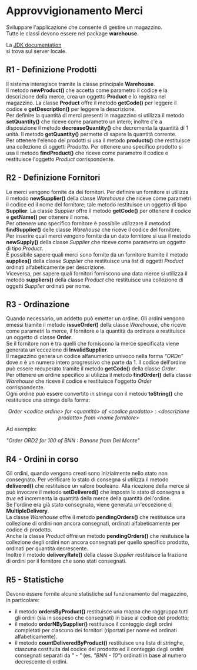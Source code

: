 # Approvvigionamento Merci


Sviluppare l'applicazione che consente di gestire un magazzino.<br>
Tutte le classi devono essere nel package <b>warehouse</b>.<br>

La <a href="http://softeng.polito.it/courses/docs/api/index.html" target="api" target="_blank">JDK documentation</a>  
si trova sul server locale.


## R1 - Definizione Prodotti

Il sistema interagisce tramite la classe principale <b>Warehouse</b>.
<br>
Il metodo <b>newProduct() </b>che accetta come parametro il codice e la descrizione della merce, crea un
oggetto <b>Product</b> e lo registra nel magazzino. La classe <b>Product</b> offre
il metodo <b>getCode()</b> per leggere il codice e <b>getDescription()</b> per leggere la descrizione.
<br>
Per definire la quantit&agrave; di merci presenti in magazzino si utilizza il metodo <b>setQuantity()</b>
che riceve come parametro un intero; inoltre c'&egrave; a disposizione il metodo <b>decreaseQuantity()</b>
che decrementa la quantit&agrave; di 1 unit&agrave;. Il metodo <b>getQuantity()</b> permette di sapere la quantit&agrave; corrente.
<br>
Per ottenere l'elenco dei prodotti si usa il metodo <b>products()</b> che restituisce una collezione di oggetti <i>Prodotto</i>. 
Per ottenere uno specifico prodotto si usa il metodo <b>findProduct()</b> che riceve
come parametro il codice e restituisce l'oggetto <i>Product</i> corrispondente.
<br>



## R2 - Definizione Fornitori

Le merci vengono fornite da dei fornitori. Per definire un fornitore si
utilizza il metodo <b>newSupplier()</b> della classe <i>Warehouse</i> che riceve come parametri il codice ed il nome
del fornitore; tale metodo restituisce un oggetto di tipo <b>Supplier</b>.
La classe <i>Supplier</i> offre il metodo <b>getCode()</b> per ottenere il codice e <b>getName()</b> per ottenere il nome.
<br>
Per ottenere uno specifico fornitore &egrave; possibile utilizzare il metodod <b>findSupplier()</b> delle
classe <i>Warehouse</i> che riceve il codice del fornitore.<br>
Per inserire quali merci vengono fornite da un dato fornitore si usa il metodo <b>newSupply()</b> della 
classe <i>Supplier</i> che
riceve come parametro un oggetto di tipo <i>Product</i>.<br>
&Egrave; possibile sapere quali merci sono fornite da un fornitore tramite il metodo <b>supplies()</b> della classe <i>Supplier</i>
che restituisce una list di oggetti <i>Product</i> ordinati alfabeticamente per descrizione.<br>
Viceversa, per sapere quali fornitori forniscono una data merce si utilizza il metodo <b>suppliers()</b>
della classe <i>Product</i> che restituisce una collezione di oggetti <i>Supplier</i> ordinati per nome.
<br>



## R3 - Ordinazione

Quando necessario, un  addetto pu&ograve; emetter un ordine. 
Gli ordini vengono emessi tramite il metodo <b>issueOrder()</b> della  classe <i>Warehouse</i>, 
che riceve come parametri la merce, il fornitore e la quantit&agrave; da ordinare e restituisce un oggetto di classe <b>Order</b>.
<br>
Se il fornitore non &egrave; tra quelli che forniscono la merce specificata viene generata un'eccezione di <b>InvalidSupplier</b>.
<br>
Il magazzino genera un codice alfanumerico univoco nella forma <i>"ORD<span style="font-style: italic;">n</span>"</i> 
dove <span style="font-style: italic;">n</span> &egrave; un numero intero progressivo che parte da 1.
Il codice dell'ordine pu&ograve; essere recuperato tramite il metodo <b>getCode()</b> della classe <i>Order</i>.
<br>
Per ottenere un ordine specifico si utilizza il metodo <b>findOrder()</b> della classe <i>Warehouse</i> 
che riceve il codice e restituisce l'oggetto <i>Order</i> corrispondente.
<br>
Ogni ordine pu&ograve; essere convertito in stringa con il metodo <b>toString()</b> che restituisce una stringa della forma: 
<br>
<p style="text-align: center;">
<i>Order &lt;codice ordine&gt; for &lt;quantit&agrave;&gt; of &lt;codice prodotto&gt; :
 &lt;descrizione prodotto&gt; from &lt;nome fornitore&gt;</i>
<br>


Ad esempio:

<i>"Order ORD2 for 100 of BNN : Banane from Del Monte"</i>




## R4 - Ordini in corso

Gli ordini, quando vengono creati sono inizialmente nello stato non consegnato. 
Per verificare lo stato di consegna si utilizza il metodo <b>delivered()</b> che restituisce un valore booleano. 
Alla ricezione della merce si pu&ograve; invocare il metodo <b>setDelivered()</b> che imposta lo stato di consegna a <i>true</i> 
ed incrementa la quantit&agrave; della merce della quantit&agrave; dell'ordine.
<br>
Se l'ordine era gi&agrave; stato consegnato, viene generata un'eccezione di <b>MultipleDelivery</b>.
<br>
La classe <i>Warehouse</i> offre il metodo <b>pendingOrders()</b> che restituisce una collezione di ordini non ancora consegnati,
ordinati alfabeticamente per codice di prodotto.
<br>
Anche la classe <i>Product</i> offre un metodo <b>pendingOrders()</b> che resituisce la collezione degli ordini 
non ancora consegnati per quello specifico prodotto, ordinati per quantità decrescente.
<br>
Inoltre il metodo <b>deliveryRate()</b> della classe <i>Supplier</i> restituisce la frazione di ordini 
per il fornitore che sono stati consegnati.
<br>


## R5 - Statistiche

Devono essere fornite alcune statistiche sul funzionamento del magazzino, in particolare:
<ul>

<li>il metodo <b>ordersByProduct()</b> restituisce una mappa che raggruppa tutti gli ordini
(sia in sospeso che consegnati) in base al codice del prodotto;

<li>il metodo <b>orderNBySupplier()</b> restituisce il conteggio degli ordini completati per
ciascuno dei fornitori (riportati per nome ed ordinati alfabeticamente).

<li>il metodo <b>countDeliveredByProduct()</b> restituisce una lista di stringhe, ciascuna costituita
dal codice del prodotto ed il conteggio degli ordini consegnati separati da <i>" - "</i>
(es. <i>"BNN - 10"</i>)
ordinati in base al numero decrescente di ordini.

</ul>